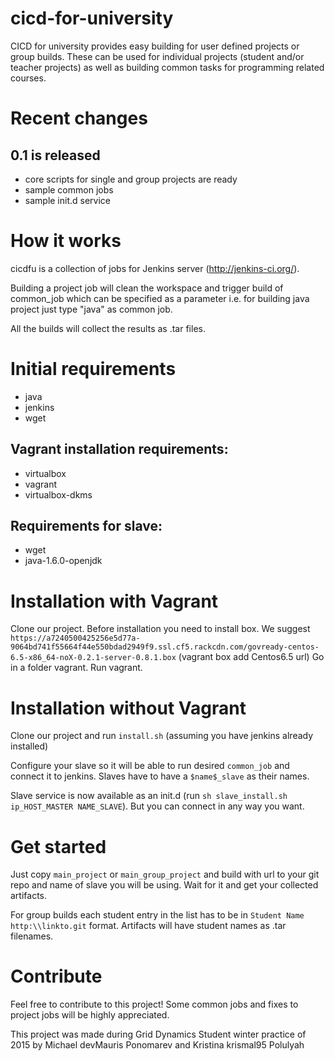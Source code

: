 # cicd-for-university
CICD for university provides easy building for user defined projects or group builds. These can be used for individual projects (student and/or teacher projects) as well as building common tasks for programming related courses.

Recent changes
==============
0.1 is released
---------------
* core scripts for single and group projects are ready
* sample common jobs
* sample init.d service

How it works
============

cicdfu is a collection of jobs for Jenkins server (http://jenkins-ci.org/).

Building a project job will clean the workspace and trigger build of common_job which can be specified as a parameter i.e. for building java project just type "java" as common job.

All the builds will collect the results as .tar files.

Initial requirements
====================
 
 * java
 * jenkins
 * wget

Vagrant installation requirements:
----------------------------------
 * virtualbox
 * vagrant
 * virtualbox-dkms

Requirements for slave:
-----------------------
 * wget
 * java-1.6.0-openjdk

Installation with Vagrant
=========================
Clone our project.
Before installation you need to install box. We suggest  `https://a7240500425256e5d77a-9064bd741f55664f44e550bdad2949f9.ssl.cf5.rackcdn.com/govready-centos-6.5-x86_64-noX-0.2.1-server-0.8.1.box` (vagrant box add Centos6.5 url)
Go in a folder vagrant. Run vagrant.

Installation without Vagrant
============================
Clone our project and run `install.sh` (assuming you have jenkins already installed)

Configure your slave so it will be able to run desired `common_job` and connect it to jenkins. Slaves have to have a `$name$_slave` as their names.

Slave service is now available as an init.d (run `sh slave_install.sh ip_HOST_MASTER NAME_SLAVE`). But you can connect in any way you want. 

Get started
===========

Just copy `main_project` or `main_group_project` and build with url to your git repo and name of slave you will be using. Wait for it and get your collected artifacts.

For group builds each student entry in the list has to be in `Student Name http:\\linkto.git` format. Artifacts will have student names as .tar filenames.

Contribute
==========
Feel free to contribute to this project! Some common jobs and fixes to project jobs will be highly appreciated.

This project was made during Grid Dynamics Student winter practice of 2015 by Michael devMauris Ponomarev and Kristina krismal95 Polulyah
